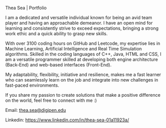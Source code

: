 Thea Sea | Portfolio 

I am a dedicated and versatile individual known for being an avid team player and having an approachable demeanor. I have an open mind for learning and consistently strive to exceed expectations, bringing a strong work ethic and a quick ability to grasp new skills. 

With over 3100 coding hours on GitHub and Leetcode, my expertise lies in Machine Learning, Artificial Intelligence and Real Time Simulation algorithms. Skilled in the coding languages of C++, Java, HTML and CSS, I am a versatile programmer skilled at developing both engine architecture (Back-End) and web-based interfaces (Front-End). 

My adaptability, flexibility, initiative and resilience, makes me a fast learner who can seamlessly learn on the job and integrate into new challenges in fast-paced environments. 

If you share my passion to create solutions that make a positive difference on the world, feel free to connect with me :)

Email: thea.sea@digipen.edu

Linkedin: https://www.linkedin.com/in/thea-sea-01a11923a/
